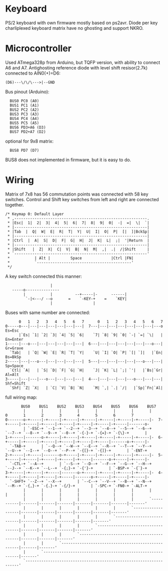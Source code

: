 
Keyboard 
============
PS/2 keyboard with own firmware mostly based on ps2avr.
Diode per key charliplexed keyboard matrix have no ghosting and support NKRO.

Microcontroller
=================
Used ATmega328p from Arduino, but TQFP version, with ability
to connect A6 and A7. Antighosting reference diode with level shift
resisor(2.7k) connected to AIN0(+)=D6:
```
(D6)---\/\/\--->|--GND
```
Bus pinout (Arduino):

```
  BUS0 PC0 (A0)
  BUS1 PC1 (A1)
  BUS2 PC2 (A2)
  BUS3 PC3 (A3)
  BUS4 PC4 (A4)
  BUS5 PC5 (A5)
  BUS6 PD3+A6 (D3)
  BUS7 PD2+A7 (D2)
```

optional for 9x8 matrix:
```
  BUS8 PD7 (D7)
```
BUS8 does not implemented in firmware, but it is easy to do.


Wiring
============

Matrix of 7x8 has 56 commutation points was connected with 58 key switches.
Control and Shift key switches from left and right are connected together.

    /* Keymap 0: Default Layer
     * ,-----------------------------------------------------------.
     * |Esc|  1|  2|  3|  4|  5|  6|  7|  8|  9|  0|  -|  =|  \|  `|
     * |-----------------------------------------------------------|
     * |Tab  |  Q|  W|  E|  R|  T|  Y|  U|  I|  O|  P|  [|  ]|BckSp|
     * |-----------------------------------------------------------|
     * |Ctrl  |  A|  S|  D|  F|  G|  H|  J|  K|  L|  ;|  '|Return  |
     * |-----------------------------------------------------------|
     * |Shift   |  Z|  X|  C|  V|  B|  N|  M|  ,|  .|  /|Shift     |
     * `-----------------------------------------------------------'
     *           | Alt |         Space             |Ctrl |FN|
     *           `------------------------------------------'
     */

  A key switch connected this manner:
```
                    |
   -----o---------------
        |           |          --+-----|-      ------|
         `-|<---/ --o       =    `-KEY-+    =    `KEY|
                    |                  |                 
```
  Buses with same number are connected:
```
      0   1   2   3   4   5   6   7      0   1   2   3   4   5   6   7
0-----o---|---|---|---|---|---|---|  7---|---|---|---|---|---|---|---o  Es=Esc
      |`Es| `1| `2| `3| `4| `5| `6|    `7| `8| `9| `0| `-| `=| `\|   |  En=Enter
1-----|---o---|---|---|---|---|---|  6---|---|---|---|---|---|---o---|  Gr=Grave
  `Tab|   | `Q| `W| `E| `R| `T| `Y|    `U| `I| `O| `P| `[| `]|   |`En|  Bs=BkSp
2-----|---|---o---|---|---|---|---|  5---|---|---|---|---|---o---|---|  Sp=Space
  `Ctl| `A|   | `S| `D| `F| `G| `H|    `J| `K| `L| `;| `'|   |`Bs|`Gr|  Al=Alt
3-----|---|---|---o---|---|---|---|  4---|---|---|---|---o---|---|---| Shf=Shift
  `Shf| `Z| `X|   | `C| `V| `B| `N|    `M| `,| `.| `/|   |`Sp|`Fn|`Al|
```

  full wiring map:
```
       BUS0    BUS1    BUS2    BUS3    BUS4    BUS5    BUS6    BUS7
        |       |       |       |       |       |       |       |          0       1       2       3       4       5       6       7 
0-------o-+-----|-+-----|-+-----|-+-----|-+-----|-+-----|-+-----|-  7-+-----|-+-----|-+-----|-+-----|-+-----|-+-----|-+-----|-------o- 
        | `-ESC-+ `--1--+ `--2--+ `--3--+ `--4--+ `--5--+ `--6--+     `--7--+ `--8--+ `--9--+ `--0--+ `-{-}-+ `-{=}-+ `-{\}-+       | 
1-+-----|-------o-+-----|-+-----|-+-----|-+-----|-+-----|-+-----|-  6-+-----|-+-----|-+-----|-+-----|-+-----|-+-----|-------o-+-----|- 
  `-TAB-+       | `--Q--+ `--W--+ `--E--+ `--R--+ `--T--+ `--Y--+     `--U--+ `--I--+ `--O--+ `--P--+ `-{[}-+ `-{]}-+       | `-ENT-+ 
2-+-----|-+-----|-------o-+-----|-+-----|-+-----|-+-----|-+-----|-  5-+-----|-+-----|-+-----|-+-----|-+-----|-------o-+-----|-+-----|- 
  `-CTL-+ `--A--+       | `--S--+ `--D--+ `--F--+ `--G--+ `--H--+     `--J--+ `--K--+ `--L--+ `-{;}-+ `-{'}-+       | `-BSP-+ `-{`}-+ 
3-+-----|-+-----|-+-----|-------o-+-----|-+-----|-+-----|-+-----|-  4-+-----|-+-----|-+-----|-+-----|-------o-+-----|-+-----|-+-----|-
  `-SHFT+ `--Z--+ `--X--+       | `--C--+ `--V--+ `--B--+ `--N--+     `--M--+ `-{,}-+ `-{.}-+ `-{/}-+       | `-SPC-+ `-FN0-+ `-ALT-+ 
        |       |       |       |       |       |       |       |           |       |       |       |       |       |       |       | 
        |       |       |       |       |       |       |       `-----------|-------|-------|-------|-------|-------|-------|-------'
        |       |       |       |       |       |       `-------------------|-------|-------|-------|-------|-------|-------'
        |       |       |       |       |       `---------------------------|-------|-------|-------|-------|-------'
        |       |       |       |       `-----------------------------------|-------|-------|-------|-------'
        |       |       |       `-------------------------------------------|-------|-------|-------'
        |       |       `---------------------------------------------------|-------|-------'
        |       `-----------------------------------------------------------|-------'
        `-------------------------------------------------------------------'

```
